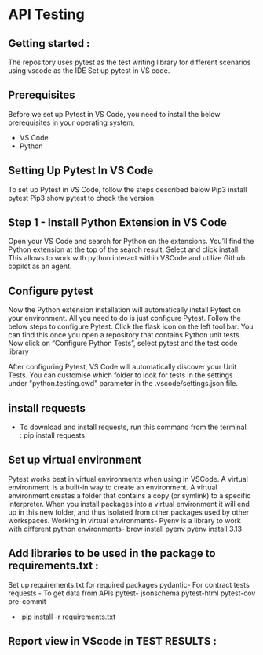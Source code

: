 # API Testing

## Getting started :
The repository uses pytest as the test writing library for different scenarios using vscode as the IDE
Set up pytest in VS code.

## Prerequisites
Before we set up Pytest in VS Code, you need to install the below prerequisites in your operating system,
* VS Code 
* Python

## Setting Up Pytest In VS Code
To set up Pytest in VS Code, follow the steps described below
Pip3 install pytest
Pip3 show pytest to check the version

## Step 1 - Install Python Extension in VS Code
Open your VS Code and search for Python on the extensions. You’ll find the Python extension at the top of the search result. Select and click install.
This allows to work with python interact within VSCode and utilize Github copilot as an agent.

## Configure pytest
Now the Python extension installation will automatically install Pytest on your environment. All you need to do is just configure Pytest. Follow the below steps to configure Pytest.
Click the flask icon on the left tool bar. You can find this once you open a repository that contains Python unit tests.
Now click on “Configure Python Tests”, select pytest and the test code library

After configuring Pytest, VS Code will automatically discover your Unit Tests. You can customise which folder to look for tests in the settings under "python.testing.cwd" parameter in the .vscode/settings.json file.
## install requests
* To download and install requests, run this command from the terminal : pip install requests
  
## Set up virtual environment
Pytest works best in virtual environments when using in VSCode. A virtual environment  is a built-in way to create an environment. A virtual environment creates a folder that contains a copy (or symlink) to a specific interpreter. When you install packages into a virtual environment it will end up in this new folder, and thus isolated from other packages used by other workspaces.
Working in virtual environments-
Pyenv is a library to work with different python environments-
	brew install pyenv
	pyenv install 3.13

## Add libraries to be used in the package to requirements.txt :
Set up requirements.txt for required packages
	pydantic- For  contract tests
	requests - To get data from APIs
	pytest- 
	jsonschema
	pytest-html
	pytest-cov
	pre-commit

*  pip install -r requirements.txt

## Report view in VScode in TEST RESULTS :



